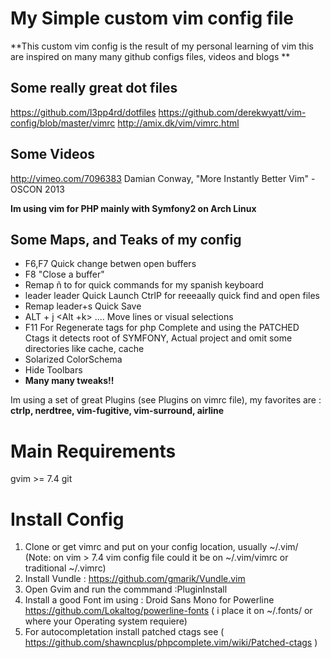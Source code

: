 
My Simple custom vim config file 
==================================================

 **This custom vim config is the result of my personal learning of vim this are inspired on many many github configs files, videos and blogs **

 Some really great dot files
------------------------------
 https://github.com/l3pp4rd/dotfiles
 https://github.com/derekwyatt/vim-config/blob/master/vimrc
 http://amix.dk/vim/vimrc.html

 Some Videos 
------------------------------
 http://vimeo.com/7096383
 Damian Conway, "More Instantly Better Vim" - OSCON 2013

 **Im using vim for PHP mainly with Symfony2  on Arch Linux**

 Some Maps, and Teaks of my config 
------------------------------
* F6,F7  Quick change betwen open buffers   
* F8 "Close a buffer" 
* Remap ñ to <leader> for quick commands for my spanish keyboard 
* leader leader  Quick Launch CtrlP for reeeaally quick find and open files
* Remap leader+s Quick Save
* ALT + j  <Alt +k> ....  Move lines or visual selections 
* F11 For Regenerate tags for php Complete and using the PATCHED Ctags it detects root of SYMFONY, Actual project and omit some  directories like cache, cache
* Solarized ColorSchema
* Hide Toolbars
* **Many many tweaks!!**

 Im using a set of great Plugins (see Plugins on vimrc file), my favorites are :
 **ctrlp, nerdtree, vim-fugitive, vim-surround, airline**


Main Requirements 
==================================================

gvim >= 7.4
git

Install Config
==================================================
1. Clone or get vimrc and put on your config location, usually ~/.vim/ 
(Note: on vim > 7.4  vim config file could it be on ~/.vim/vimrc or traditional  ~/.vimrc)
2. Install Vundle : https://github.com/gmarik/Vundle.vim 
3. Open Gvim and run the commmand  :PluginInstall
4. Install a good Font im using : Droid Sans Mono for Powerline 
   https://github.com/Lokaltog/powerline-fonts ( i place it on   ~/.fonts/  or where your Operating system requiere)
5. For autocompletation install patched ctags see  ( https://github.com/shawncplus/phpcomplete.vim/wiki/Patched-ctags )


